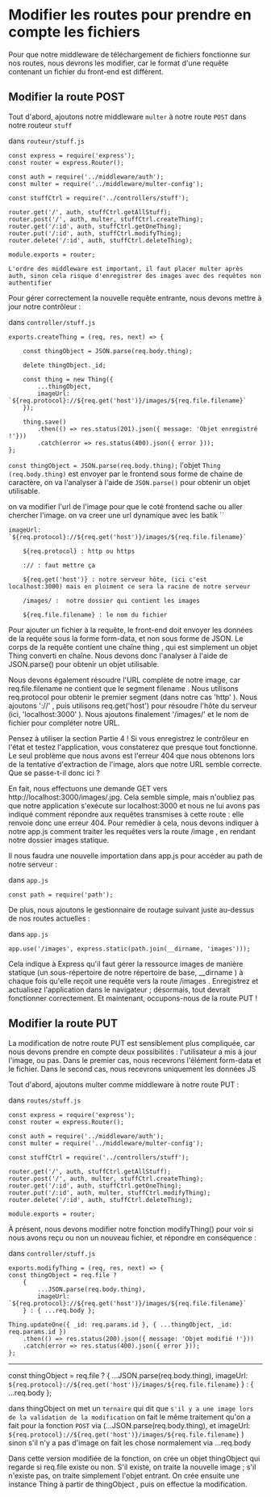 # Modifier les routes pour prendre en compte les fichiers

Pour que notre middleware de téléchargement de fichiers fonctionne sur nos routes, nous devrons les modifier, 
car le format d'une requête contenant un fichier du front-end est différent.


## Modifier la route POST

Tout d'abord, ajoutons notre middleware `multer` à notre route `POST` dans notre routeur `stuff`

dans `routeur/stuff.js`

    const express = require('express');
    const router = express.Router();

    const auth = require('../middleware/auth');
    const multer = require('../middleware/multer-config');

    const stuffCtrl = require('../controllers/stuff');

    router.get('/', auth, stuffCtrl.getAllStuff);
    router.post('/', auth, multer, stuffCtrl.createThing);
    router.get('/:id', auth, stuffCtrl.getOneThing);
    router.put('/:id', auth, stuffCtrl.modifyThing);
    router.delete('/:id', auth, stuffCtrl.deleteThing);

    module.exports = router;


`L'ordre des middleware est important, il faut placer multer après auth, sinon cela risque d'enregistrer des images avec des requêtes non authentifier`


Pour gérer correctement la nouvelle requête entrante, nous devons mettre à jour notre contrôleur :

dans `controller/stuff.js`

    exports.createThing = (req, res, next) => {

        const thingObject = JSON.parse(req.body.thing);

        delete thingObject._id;

        const thing = new Thing({
            ...thingObject,
            imageUrl: `${req.protocol}://${req.get('host')}/images/${req.file.filename}`
        });

        thing.save()
            .then(() => res.status(201).json({ message: 'Objet enregistré !'}))
            .catch(error => res.status(400).json({ error }));
    };

`const thingObject = JSON.parse(req.body.thing);` l'objet `Thing (req.body.thing)` est envoyer par le frontend sous forme de chaine de caractère, 
on va l'analyser à l'aide de `JSON.parse()` pour obtenir un objet utilisable.


on va modifier l'url de l'image pour que le coté frontend sache ou aller chercher l'image.
on va creer une url dynamique avec les batik ``

    imageUrl: `${req.protocol}://${req.get('host')}/images/${req.file.filename}`

        ${req.protocol} : http ou https

        :// : faut mettre ça

        ${req.get('host')} : notre serveur hôte, (ici c'est localhost:3000) mais en ploiment ce sera la racine de notre serveur

        /images/ :  notre dossier qui contient les images

        ${req.file.filename} : le nom du fichier

    
Pour ajouter un fichier à la requête, 
le front-end doit envoyer les données de la requête sous la forme form-data, et non sous forme de JSON. 
Le corps de la requête contient une chaîne thing , 
qui est simplement un objet Thing converti en chaîne. Nous devons donc l'analyser à l'aide de JSON.parse() pour obtenir un objet utilisable.

Nous devons également résoudre l'URL complète de notre image, car req.file.filename ne contient que le segment filename . 
Nous utilisons req.protocol pour obtenir le premier segment (dans notre cas 'http' ). Nous ajoutons '://' , 
puis utilisons req.get('host') pour résoudre l'hôte du serveur (ici, 'localhost:3000' ). 
Nous ajoutons finalement '/images/' et le nom de fichier pour compléter notre URL.


Pensez à utiliser la section Partie 4 ! Si vous enregistrez le contrôleur en l'état et testez l'application, 
vous constaterez que presque tout fonctionne. 
Le seul problème que nous avons est l'erreur 404 que nous obtenons lors de la tentative d'extraction de l'image, 
alors que notre URL semble correcte. Que se passe-t-il donc ici ?


En fait, nous effectuons une demande GET vers http://localhost:3000/images/<image-name>.jpg. 
Cela semble simple, mais n'oubliez pas que notre application s'exécute sur localhost:3000 
et nous ne lui avons pas indiqué comment répondre aux requêtes transmises à cette route : 
elle renvoie donc une erreur 404. Pour remédier à cela, nous devons indiquer à notre app.js comment traiter les requêtes vers la route /image , 
en rendant notre dossier images statique.

Il nous faudra une nouvelle importation dans app.js pour accéder au path de notre serveur :

dans `app.js`

    const path = require('path');

De plus, nous ajoutons le gestionnaire de routage suivant juste au-dessus de nos routes actuelles :

dans `app.js`

    app.use('/images', express.static(path.join(__dirname, 'images')));


Cela indique à Express qu'il faut gérer la ressource images de manière statique (un sous-répertoire de notre répertoire de base, __dirname ) 
à chaque fois qu'elle reçoit une requête vers la route /images . 
Enregistrez et actualisez l'application dans le navigateur ; désormais, 
tout devrait fonctionner correctement. Et maintenant, occupons-nous de la route PUT !


## Modifier la route PUT

La modification de notre route PUT est sensiblement plus compliquée, car nous devons prendre en compte deux possibilités : 
l'utilisateur a mis à jour l'image, ou pas.
 Dans le premier cas, nous recevrons l'élément form-data et le fichier. 
 Dans le second cas, nous recevrons uniquement les données JS


Tout d'abord, ajoutons multer comme middleware à notre route PUT :

dans `routes/stuff.js`

    const express = require('express');
    const router = express.Router();

    const auth = require('../middleware/auth');
    const multer = require('../middleware/multer-config');

    const stuffCtrl = require('../controllers/stuff');

    router.get('/', auth, stuffCtrl.getAllStuff);
    router.post('/', auth, multer, stuffCtrl.createThing);
    router.get('/:id', auth, stuffCtrl.getOneThing);
    router.put('/:id', auth, multer, stuffCtrl.modifyThing);
    router.delete('/:id', auth, stuffCtrl.deleteThing);

    module.exports = router;


À présent, nous devons modifier notre fonction modifyThing() pour voir si nous avons reçu ou non un nouveau fichier, et répondre en conséquence :

dans `controller/stuff.js`

    exports.modifyThing = (req, res, next) => {
    const thingObject = req.file ?
        {
            ...JSON.parse(req.body.thing),
            imageUrl: `${req.protocol}://${req.get('host')}/images/${req.file.filename}`
        } : { ...req.body };

    Thing.updateOne({ _id: req.params.id }, { ...thingObject, _id: req.params.id })
        .then(() => res.status(200).json({ message: 'Objet modifié !'}))
        .catch(error => res.status(400).json({ error }));
    };

-------------------------------------------------------------

const thingObject = req.file ?
        {
            ...JSON.parse(req.body.thing),
            imageUrl: `${req.protocol}://${req.get('host')}/images/${req.file.filename}`
        } : { ...req.body };

dans thingObject on met un `ternaire` qui dit que `s'il y a une image lors de la validation de la modification` 
on fait le même traitement qu'on a fait pour la fonction `POST` 
via (...JSON.parse(req.body.thing), et imageUrl: `${req.protocol}://${req.get('host')}/images/${req.file.filename}` ) 
sinon s'il n'y a pas d'image on fait les chose normalement via ...req.body


Dans cette version modifiée de la fonction, on crée un objet thingObject qui regarde si req.file existe ou non. 
S'il existe, on traite la nouvelle image ; s'il n'existe pas, on traite simplement l'objet entrant. 
On crée ensuite une instance Thing à partir de thingObject , puis on effectue la modification.


